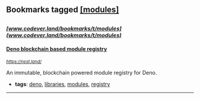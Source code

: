 ## Bookmarks tagged [[modules]](https://www.codever.land/search?q=[modules])

_<sup><sup>[www.codever.land/bookmarks/t/modules](www.codever.land/bookmarks/t/modules)</sup></sup>_
---
#### [Deno blockchain based module registry](https://nest.land/)
_<sup>https://nest.land/</sup>_

An immutable, blockchain powered module registry for Deno.
* **tags**: [deno](../tagged/deno.md), [libraries](../tagged/libraries.md), [modules](../tagged/modules.md), [registry](../tagged/registry.md)
---
